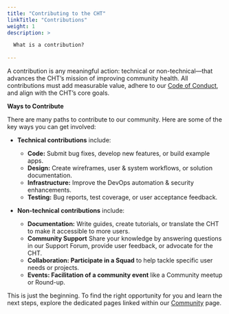 ```yaml
--- 
title: "Contributing to the CHT" 
linkTitle: "Contributions"
weight: 1
description: > 

  What is a contribution?
  
---
```


A contribution is any meaningful action: technical or non-technical—that advances the CHT’s mission of improving community health. All contributions must add measurable value, adhere to our [Code of Conduct](https://docs.communityhealthtoolkit.org/community/contributing/code-of-conduct/), and align with the CHT’s core goals.

**Ways to Contribute**

There are many paths to contribute to our community. Here are some of the key ways you can get involved:
- **Technical contributions** include:  
  - **Code:** Submit bug fixes, develop new features, or build example apps.  
  - **Design:** Create wireframes, user & system workflows, or solution documentation.  
  - **Infrastructure:** Improve the DevOps automation & security enhancements.  
  - **Testing:** Bug reports, test coverage, or user acceptance feedback.

- **Non-technical contributions** include:  
  - **Documentation:** Write guides, create tutorials, or translate the CHT to make it accessible to more users.
  - **Community Support** Share your knowledge by answering questions in our Support Forum, provide user feedback, or advocate for the CHT.
  - **Collaboration: Participate in a Squad** to help tackle specific user needs or projects.
  - **Events: Facilitation of a community event** like a Community meetup or Round-up. 

This is just the beginning. To find the right opportunity for you and learn the next steps, explore the dedicated pages linked within our [Community](https://docs.communityhealthtoolkit.org/community/) page.


